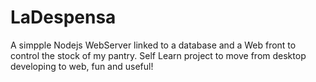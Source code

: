 # LaDespensa
A simpple Nodejs WebServer linked to a database and a Web front to control the stock of my pantry.
Self Learn project to move from desktop developing to web, fun and useful!
